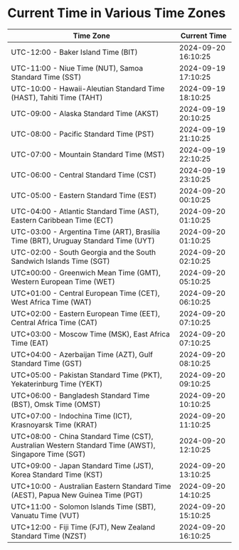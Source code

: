 # Current Time in Various Time Zones

| Time Zone | Current Time |
|-----------|--------------|
| UTC-12:00 - Baker Island Time (BIT) | 2024-09-20 16:10:25 |
| UTC-11:00 - Niue Time (NUT), Samoa Standard Time (SST) | 2024-09-19 17:10:25 |
| UTC-10:00 - Hawaii-Aleutian Standard Time (HAST), Tahiti Time (TAHT) | 2024-09-19 18:10:25 |
| UTC-09:00 - Alaska Standard Time (AKST) | 2024-09-19 20:10:25 |
| UTC-08:00 - Pacific Standard Time (PST) | 2024-09-19 21:10:25 |
| UTC-07:00 - Mountain Standard Time (MST) | 2024-09-19 22:10:25 |
| UTC-06:00 - Central Standard Time (CST) | 2024-09-19 23:10:25 |
| UTC-05:00 - Eastern Standard Time (EST) | 2024-09-20 00:10:25 |
| UTC-04:00 - Atlantic Standard Time (AST), Eastern Caribbean Time (ECT) | 2024-09-20 01:10:25 |
| UTC-03:00 - Argentina Time (ART), Brasília Time (BRT), Uruguay Standard Time (UYT) | 2024-09-20 01:10:25 |
| UTC-02:00 - South Georgia and the South Sandwich Islands Time (SGT) | 2024-09-20 02:10:25 |
| UTC±00:00 - Greenwich Mean Time (GMT), Western European Time (WET) | 2024-09-20 05:10:25 |
| UTC+01:00 - Central European Time (CET), West Africa Time (WAT) | 2024-09-20 06:10:25 |
| UTC+02:00 - Eastern European Time (EET), Central Africa Time (CAT) | 2024-09-20 07:10:25 |
| UTC+03:00 - Moscow Time (MSK), East Africa Time (EAT) | 2024-09-20 07:10:25 |
| UTC+04:00 - Azerbaijan Time (AZT), Gulf Standard Time (GST) | 2024-09-20 08:10:25 |
| UTC+05:00 - Pakistan Standard Time (PKT), Yekaterinburg Time (YEKT) | 2024-09-20 09:10:25 |
| UTC+06:00 - Bangladesh Standard Time (BST), Omsk Time (OMST) | 2024-09-20 10:10:25 |
| UTC+07:00 - Indochina Time (ICT), Krasnoyarsk Time (KRAT) | 2024-09-20 11:10:25 |
| UTC+08:00 - China Standard Time (CST), Australian Western Standard Time (AWST), Singapore Time (SGT) | 2024-09-20 12:10:25 |
| UTC+09:00 - Japan Standard Time (JST), Korea Standard Time (KST) | 2024-09-20 13:10:25 |
| UTC+10:00 - Australian Eastern Standard Time (AEST), Papua New Guinea Time (PGT) | 2024-09-20 14:10:25 |
| UTC+11:00 - Solomon Islands Time (SBT), Vanuatu Time (VUT) | 2024-09-20 15:10:25 |
| UTC+12:00 - Fiji Time (FJT), New Zealand Standard Time (NZST) | 2024-09-20 16:10:25 |
